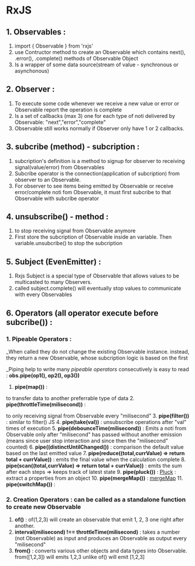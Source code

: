 # RxJS

## 1. Observables :

1. import { Observable } from 'rxjs'
2. use Contructor method to create an Observable which contains next(), .error(), .complete() methods of Observable Object
3. Is a wrapper of some data source(stream of value - synchronous or asynchonous)

## 2. Observer :

1. To execute some code whenever we receive a new value or error or Observable report the operation is complete
2. Is a set of callbacks (max 3) one for each type of noti delivered by Observable: "next","error","complete"
3. Observable still works normally if Observer only have 1 or 2 callbacks.

## 3. subcribe (method) - subcription :

1. subcription's definition is a method to signup for observer to receiving signal(value/error) from Observables
1. Subcribe operator is the connection(application of subcription) from observer to an Observable.
2. For observer to see items being emitted by Observable or receive error/complete noti fom Observable, it must first subcribe to that Observable with subcribe operator

## 4. unsubscribe() - method : 

1. to stop receiving signal from Observable anymore
2. First store the subcription of Observable inside an variable. Then variable.unsubcribe() to stop the subcription

## 5. Subject (EvenEmitter) :

1. Rxjs Subject is a special type of Observable that allows values to be multicasted to many Observers.
2. called subject.complete() will eventually stop values to communicate with every Observables

## 6. Operators (all operator execute before subcribe()) :
### **1. Pipeable Operators** : 
_When called they do not change the existing Observable instance. instead, they return a new Observable, whose subcription logic is based on the first 

_Piping help to write many *pipeable operators* consecutively is easy to read : **obs.pipe(op1(), op2(), op3())**

1. **pipe(map())** : 

to transfer data to another preferrable type of data
2. **pipe(throttleTime(milisecond))** :

to only receiving signal from Observable every "milisecond"
3. **pipe(filter())** : 
similar to filter() JS
4. **pipe(take(val))** : 
unsubscribe operations after "val" times of execution
5. **pipe(debounceTime(milisecond))** : 
Emits a noti from Observable only after "milisecond" has passed without another emission (means since user stop interaction and since then the "milisecond" counted)
6. **pipe((distinctUntilChanged())** : 
comparison the default value based on the last emitted value
7. **pipe(reduce((total,currValue) => return total + currValue))** : 
emits the final value when the calculation complete
8. **pipe(scan((total,currValue) => return total + currValue))** : 
emits the sum after each steps => keeps track of latest state
9. **pipe(pluck())** : 
[Pluck](https://www.learnrxjs.io/learn-rxjs/operators/transformation/pluck) : 
extract a properties from an object
10. **pipe(mergeMap())** : 
[mergeMap](https://www.learnrxjs.io/learn-rxjs/operators/transformation/mergemap)
11. **pipe(switchMap())** : 

### **2. Creation Operators** : can be called as a standalone function to create new Observable 
1. **of()** : 
of(1,2,3) will create an observable that emit 1, 2, 3 one right after another.
2. **interval(milisecond) !== throttleTime(milisecond)** : 
takes a number (not Observable) as input and produces an Observable as output every "milisecond"
3. **from()** : 
converts various other objects and data types into Observable. from([1,2,3]) will emits 1,2,3 unlike of() will emit [1,2,3]
